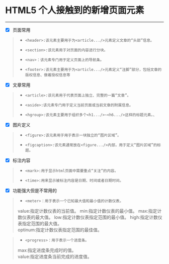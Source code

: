 # HTML5 个人接触到的新增页面元素

--------
- [x] 页面常用
> *     <header>:该元素主要用于为<article.../>元素定义文章的“头部”信息。
> *     <section>:该元素用于对页面的内容进行分块。
> *     <nav>：该元素专门用于定义页面上的导航条。
> *     <footer>:该元素主要用于为<article.../>元素定义“注脚”部分，包括文章的版权信息、做着授权信息等

- [x] 文章常用
> *     <article>:该元素用于代表页面上独立、完整的一篇“文章”。
> *     <aside>:该元素专门用于定义当前页面或当前文章的附属信息。
> *     <hgroup>:该元素主要用于组织多个<h1.../>~<h6.../>这样的标题元素。、

- [x] 图片定义
> *     <figure>:该元素用于用于表示一块独立的“图片区域”。
> *     <figcaption>:该元素通常放在<figure.../>内部，用于定义“图片区域”的标题。

- [x] 标注内容
> *     <mark>:用于显示html页面中需要重点“关注”的内容。
> *     <time>:用来显示被标注内容是日期、时间或者日期时间。

- [x] 功能强大但是不常用的

 > *     <meter>：用于表示一个已知最大值和最小值的计数仪表。
 > value:指定计数仪表的当前值。
 > min:指定计数仪表的最小值。
 > max:指定计数仪表的最大值。
 > low:指定计数仪表指定范围的最小值。
 > high:指定计数仪表指定范围的最大值。      
 > optinum:指定计数仪表指定范围的最佳值。       
     
 > *     <progress>：用于表示一个进度条。
 > max:指定进度条完成时的值。        
 > value:指定进度条当前完成的进度值。   

